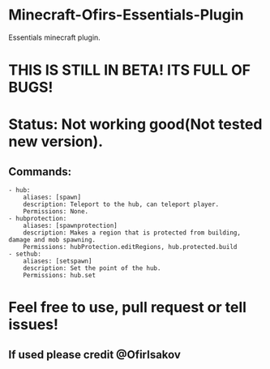 # Minecraft-Ofirs-Essentials-Plugin
Essentials minecraft plugin.

# THIS IS STILL IN BETA! ITS FULL OF BUGS!
# Status: Not working good(Not tested new version).

## Commands:
```
- hub:
	aliases: [spawn]
	description: Teleport to the hub, can teleport player.
	Permissions: None.
- hubprotection:
	aliases: [spawnprotection]
	description: Makes a region that is protected from building, damage and mob spawning.
	Permissions: hubProtection.editRegions, hub.protected.build
- sethub:
	aliases: [setspawn]
	description: Set the point of the hub.
	Permissions: hub.set
```


# Feel free to use, pull request or tell issues!
## If used please credit @OfirIsakov
